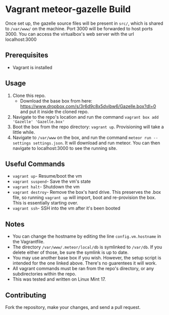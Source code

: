 Vagrant meteor-gazelle Build
============================
Once set up, the gazelle source files will be present in `src/`, which is shared to `/var/www/` on the machine.
Port 3000 will be forwarded to host ports 3000.
You can access the virtualbox's web server with the url localhost:3000

Prerequisites
-------------
* Vagrant is installed

Usage
-----
1.  Clone this repo.
    * Download the base box from here: https://www.dropbox.com/s/3r6d9c8x5dvibw6/Gazelle.box?dl=0 and put it inside the cloned repo.
2.  Navigate to the repo's location and run the command `vagrant box add 'Gazelle' 'Gazelle.box'`
2.  Boot the box from the repo directory: `vagrant up`. Provisioning will take a little while.
3.  Navigate to `/var/www` on the box, and run the command `meteor run --settings settings.json`. It will download and run meteor. You can then navigate
    to localhost:3000 to see the running site. 

Useful Commands
---------------
* `vagrant up`- Resume/boot the vm
* `vagrant suspend`- Save the vm's state
* `vagrant halt`- Shutdown the vm
* `vagrant destroy`- Remove the box's hard drive. This preserves the .box file, so running `vagrant up` will import, boot and re-provision the box. This is essentially
starting over.
* `vagrant ssh`- SSH into the vm after it's been booted

Notes
-----
* You can change the hostname by editing the line `config.vm.hostname` in the Vagrantfile.
* The directory `/var/www/.meteor/local/db` is symlinked to `/var/db`. If you delete either of those, be sure the symlink is up to date.
* You may use another base box if you wish. However, the setup script is intended for the one linked above. There's no guarentees it will work.
* All vagrant commands must be ran from the repo's directory, or any subdirectories within the repo.
* This was tested and written on Linux Mint 17.

Contributing
------------
Fork the repository, make your changes, and send a pull request.